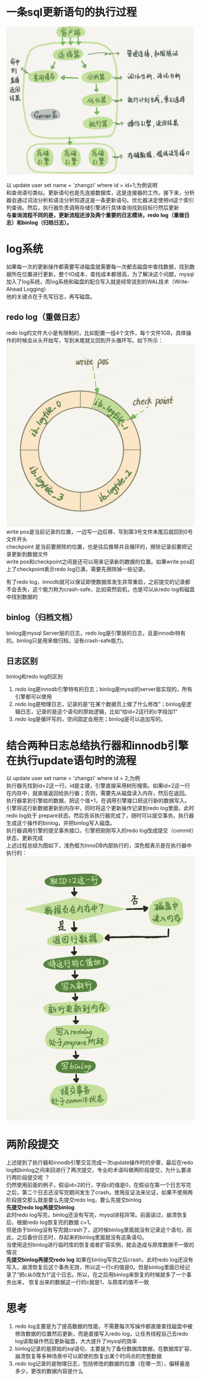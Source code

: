 # 一条sql更新语句的执行过程

![img_1.png](img_1.png)

以 update user set name = 'zhangzi' where id = id+1;为例说明  
和查询语句类似。更新语句也是先连接数据库，这是连接器的工作。接下来，分析器会通过词法分析和语法分析知道这是一条更新语句。优化器决定使用id这个索引列查询。然后，执行器负责调用存储引擎进行具体查询找到目标行然后更新   
**与查询流程不同的是，更新流程还涉及两个重要的日志模块，redo log（重做日志）和binlog（归档日志）。**
# log系统
如果每一次的更新操作都需要写进磁盘就需要每一次都去磁盘中查找数据，找到数据所在位置进行更新，整个IO成本，查找成本都很高，为了解决这个问题，mysql加入了log系统，而log系统和磁盘的配合写入就是经常说到的WAL技术（Write-Ahead Logging）  
他的关键点在于先写日志，再写磁盘。
## redo log（重做日志）  
redo log的文件大小是有限制的，比如配置一组4个文件，每个文件1GB，具体操作的时候会从头开始写，写到末尾就又回到开头循环写。如下所示：    
![img_2.png](img_2.png)  
write pos是当前记录的位置，一边写一边后移，写到第3号文件末尾后就回到0号文件开头  
checkpoint 是当前要擦除的位置，也是往后推移并且循环的，擦除记录前要把记录更新到数据文件  
write pos和checkpoint之间是还可以用来记录新的数据的位置。如果write pos赶上了checkpoint表示redo log已满，需要先擦除掉一些记录。  

有了redo log，innodb就可以保证即使数据库发生异常重启，之前提交的记录都不会丢失，这个能力称为crash-safe，比如突然宕机，也是可以从redo log和磁盘中找到数据的    
## binlog（归档文档）  
binlog是mysql Server层的日志，redo log是引擎层的日志，且是innodb特有的。binlog只是用来做归档，没有crash-safe能力。  
## 日志区别
binlog和redo log的区别  
1. redo log是innodb引擎特有的日志；binlog是mysql的server层实现的，所有引擎都可以使用  
2. redo log是物理日志，记录的是“在某个数据页上做了什么修改”；binlog是逻辑日志，记录的是这个语句的原始逻辑，比如“给id=2这行的c字段加1”  
3. redo log是循环写的，空间固定会用完；binlog是可以追加写的。

# 结合两种日志总结执行器和innodb引擎在执行update语句时的流程  
以 update user set name = 'zhangzi' where id = 2;为例  
执行器先找到id=2这一行。id是主键，引擎直接采用树形搜索。如果id=2这一行在内存中，就直接返回给执行器；否则，需要先从磁盘读入内存，然后在返回。  
执行器拿到引擎给的数据，把这个值+1，在调用引擎接口把这行新的数据写入。  
引擎将这行新数据更新到内存中，同时将这个更新操作记录到redo log里面，此时redo log处于 prepare状态。然后告诉执行器完成了，随时可以提交事务。执行器生成这个操作的binlog，并把binlog写入磁盘。  
执行器调用引擎的提交事务接口，引擎把刚刚写入的redo log改成提交（commit）状态，更新完成   
上述过程总结为图如下，浅色框为InnoDB内部执行的，深色框表示是在执行器中执行的：     
![img_3.png](img_3.png)  
# 两阶段提交  
上述提到了执行器和innodb引擎交互完成一次update操作时的步骤，最后在redo log和binlog之间来回进行了两次提交，专业的术语叫做两阶段提交，为什么要进行两阶段提交呢 ？  
仍然使用前面的例子，假设id=2的行，字段c的值是0，在假设在第一个日志写完之后，第二个日志还没写完期间发生了crash。使用反证法来论证，如果不使用两阶段提交那么就是要么先提交redo log，要么先提交binlog    
**先提交redo log再提交binlog**  
此时redo log写完，binlog还没有写完，mysql进程异常。前面说过，崩溃恢复后，根据redo log恢复完的数据 c=1。   
但是由于binlog没有写完就crash了，这时候binlog里面就没有记录这个语句，因此，之后备份日志时，存起来的binlog里面就没有这条语句。  
当使用这份binlog进行临时库的恢复或者扩容实例，就会造成与原库数据不一致的情况   
**先提交binlog再提交redo log**
如果在binlog写完之后crash，此时redo log还没有写入，崩溃恢复后这个事务无效，所以这一行c的值是0。但是binlog里面已经记录了“把c从0改为1”这个日志。所以，在之后用binlog来恢复的时候就多了一个事务出来，
恢复出来的数据这一行的c就是1，与原库的值不一致  
# 思考
1. redo log主要是为了提高数据的性能，不需要每次写操作都直接查找磁盘中被修改数据的位置然后更新，而是直接写入redo log，让任务线程自己去redo log读取操作然后更新磁盘，大大提升了mysql的效率  
2. binlog记录的是原始的sql语句，主要是为了备份数据库数据，在数据库扩容、崩溃恢复等多种场景中可以即使的恢复出某个时间点的完整数据
3. redo log记录的是物理日志，包括修改的数据的位置（在哪一页），偏移量是多少，更改的数据内容是什么